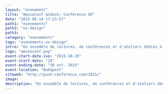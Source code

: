 ```yaml
---
layout: "evenement"
title: "AmuseConf &ndash; Conférence UX"
date: "2015-09-14 17:23:57"
path1: "evenements"
path2: "ux-design"
path3:
category: "evenements"
tags: "evenements-ux-design"
intro: "Un ensemble de lectures, de conférences et d'ateliers dédiés à la recherche UX et aux designs d'expériences utilisateurs sur le Web et l'Internet des objets."
logo: "amuseconf.png"
event-start-date-iso: "2015-10-28"
event-start-date: "28"
event-ending-date: "30 oct. 2015"
event-location: "Budapest"
siteweb: "http://push-conference.com/2015/"
image:
description: "Un ensemble de lectures, de conférences et d'ateliers dédiés à la recherche UX et aux designs d'expériences utilisateurs sur le Web et l'Internet des objets"
---
```

